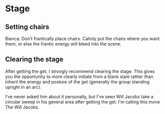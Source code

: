 # Stage

## Setting chairs

Bianca: Don't frantically place chairs. Calmly put the chairs where you want them, or else the frantic energy will bleed into the scene.

## Clearing the stage

After getting the get, I strongly recommend clearing the stage. This gives you the opportunity to more clearly initiate from a blank slate rather than inherit the energy and posture of the get (generally the group standing upright in an arc).

I've never asked him about it personally, but I've seen Will Jacobs take a circular sweep in his general area after getting the get. I'm calling this move The Will Jacobs.
